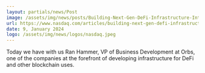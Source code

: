 ```yaml
---
layout: partials/news/Post
image: /assets/img/news/posts/Building-Next-Gen-DeFi-Infrastructure-Interview-with-Orbs-Ran-Hammer.jpg
url: https://www.nasdaq.com/articles/building-next-gen-defi-infrastructure:-interview-with-orbs-ran-hammer
date: 9, January 2024
logo: /assets/img/news/logos/nasdaq.jpeg
---
```


Today we have with us Ran Hammer, VP of Business Development at Orbs, one of the companies at the forefront of developing infrastructure for DeFi and other blockchain uses.
